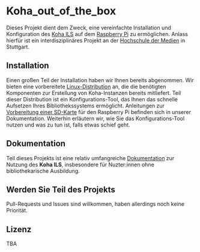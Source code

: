 # Koha_out_of_the_box

Dieses Projekt dient dem Zweck, eine vereinfachte Installation und Konfiguration des [Koha ILS](https://koha-community.org) auf dem [Raspberry Pi](https://www.raspberrypi.org/) zu ermöglichen. 
Anlass hierfür ist ein interdisziplinäres Projekt an der [Hochschule der Medien](https://www.hdm-stuttgart.de) in Stuttgart.
## Installation

Einen großen Teil der Installation haben wir Ihnen bereits abgenommen. Wir bieten eine vorbereitete [Linux-Distribution](https://github.com/pders01/kodependentOS) an, die die benötigten Komponenten zur Erstellung von Koha-Instanzen bereits mitliefert. Teil dieser Distribution ist ein Konfigurations-Tool, das Ihnen das schnelle Aufsetzen Ihres Bibliothekssystems ermöglicht. Anleitungen zur [Vorbereitung einer SD-Karte](https://pders01.github.io/Koha_out_of_the_box/#/flashing) für den Raspberry Pi befinden sich in 
unserer Dokumentation. Weiterhin erläutern wir, wie Sie das Konfigurations-Tool nutzen und was zu tun ist, falls etwas schief geht.

## Dokumentation

Teil dieses Projekts ist eine relativ umfangreiche [Dokumentation](https://pders01.github.io/Koha_out_of_the_box) zur Nutzung des __Koha ILS__, insbesondere für Nuzter:innen ohne bibliothekarische Ausbildung.


## Werden Sie Teil des Projekts

Pull-Requests und Issues sind willkommen, haben allerdings noch keine Priorität.


## Lizenz

TBA



